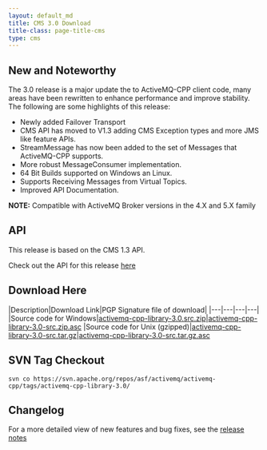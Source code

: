 ```yaml
---
layout: default_md
title: CMS 3.0 Download
title-class: page-title-cms
type: cms
---
```


New and Noteworthy
------------------

The 3.0 release is a major update the to ActiveMQ-CPP client code, many areas have been rewritten to enhance performance and improve stability. The following are some highlights of this release:

*   Newly added Failover Transport
*   CMS API has moved to V1.3 adding CMS Exception types and more JMS like feature APIs.
*   StreamMessage has now been added to the set of Messages that ActiveMQ-CPP supports.
*   More robust MessageConsumer implementation.
*   64 Bit Builds supported on Windows an Linux.
*   Supports Receiving Messages from Virtual Topics.
*   Improved API Documentation.  

**NOTE:** Compatible with ActiveMQ Broker versions in the 4.X and 5.X family

API
---

This release is based on the CMS 1.3 API.

Check out the API for this release [here](../api_docs/activemqcpp-3.0)

Download Here
-------------

|Description|Download Link|PGP Signature file of download|
|---|---|---|---|
|Source code for Windows|[activemq-cpp-library-3.0.src.zip](http://archive.apache.org/dist/activemq/activemq-cpp/source/activemq-cpp-library-3.0-src.zip)|[activemq-cpp-library-3.0-src.zip.asc](http://archive.apache.org/dist/activemq/activemq-cpp/source/activemq-cpp-library-3.0-src.zip.asc)
|Source code for Unix (gzipped)|[activemq-cpp-library-3.0-src.tar.gz](http://archive.apache.org/dist/activemq/activemq-cpp/source/activemq-cpp-library-3.0-src.tar.gz)|[activemq-cpp-library-3.0-src.tar.gz.asc](http://archive.apache.org/dist/activemq/activemq-cpp/source/activemq-cpp-library-3.0-src.tar.gz.asc)

SVN Tag Checkout
----------------
```
svn co https://svn.apache.org/repos/asf/activemq/activemq-cpp/tags/activemq-cpp-library-3.0/
```

Changelog
---------

For a more detailed view of new features and bug fixes, see the [release notes](https://issues.apache.org/jira/secure/ReleaseNote.jspa?projectId=12311207&version=12315657)

